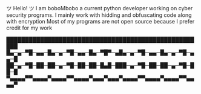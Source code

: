 ツ Hello! ツ
I am boboMbobo a current python developer working on cyber security programs.
I mainly work with hidding and obfuscating code along with encryption
Most of my programs are not open source because I prefer credit for my work


█████████████████████████████████████████████████████
█▄─▄─▀█─▄▄─█▄─▄─▀█─▄▄─█▄─▀█▀─▄█▄─▄─▀█─▄▄─█▄─▄─▀█─▄▄─█
██─▄─▀█─██─██─▄─▀█─██─██─█▄█─███─▄─▀█─██─██─▄─▀█─██─█
▀▄▄▄▄▀▀▄▄▄▄▀▄▄▄▄▀▀▄▄▄▄▀▄▄▄▀▄▄▄▀▄▄▄▄▀▀▄▄▄▄▀▄▄▄▄▀▀▄▄▄▄▀
